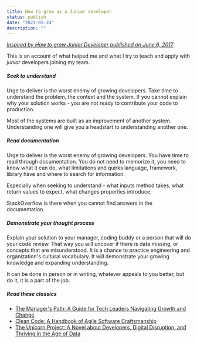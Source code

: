 ```yaml
---
title: How to grow as a Junior developer 
status: publish
date: "2021-05-24"
description: ""
---
```

*[Inspired by How to grow Junior Developer published on June 6, 2017](https://medium.com/human-business-project/how-to-grow-junior-developer-3a4b0dab057b)*

This is an account of what helped me and what I try to teach and apply with *junior* developers joining my team. 

##### Seek to understand
Urge to deliver is the worst enemy of growing developers.
Take time to understand the problem, the context and the system.
If you cannot explain why your solution works - you are not ready to contribute your code to production.

Most of the systems are built as an improvement of another system. Understanding one will give you a headstart to understanding another one.

##### Read documentation
Urge to deliver is the worst enemy of growing developers.
You have time to read through documentation. You do not need to memorize it, you need to know what it can do, what limitations and quirks language, framework, library have and where to search for information. 

Especially when seeking to understand - what inputs method takes, what return values to expect, what changes properties introduce.

StackOverflow is there when you cannot find answers in the documentation.

##### Demonstrate your thought process
Explain your solution to your manager, coding buddy or a person that will do your code review. That way you will uncover if there is data missing, or concepts that are misunderstood. It is a chance to practice engineering and organization's cultural vocabulary. It will demonstrate your growing knowledge and expanding understanding. 

It can be done in person or in writing, whatever appeals to you better, but do it, it is a part of the job.

##### Read these classics
* [The Manager's Path: A Guide for Tech Leaders Navigating Growth and Change](https://www.amazon.ca/dp/B06XP3GJ7F/ref=dp-kindle-redirect?_encoding=UTF8&btkr=1)
* [Clean Code: A Handbook of Agile Software Craftsmanship](https://www.amazon.ca/Clean-Code-Handbook-Software-Craftsmanship-ebook/dp/B001GSTOAM/ref=sr_1_1?dchild=1&keywords=clean+code&qid=1621902062&s=digital-text&sr=1-1)
* [The Unicorn Project: A Novel about Developers, Digital Disruption, and Thriving in the Age of Data](https://www.amazon.ca/Unicorn-Project-Developers-Disruption-Thriving-ebook/dp/B07QT9QR41)
